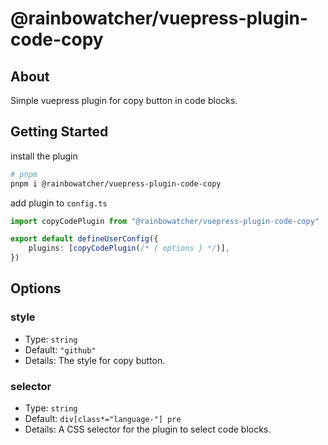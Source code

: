 # @rainbowatcher/vuepress-plugin-code-copy

## About <a name = "about"></a>

Simple vuepress plugin for copy button in code blocks.

## Getting Started <a name = "getting_started"></a>

install the plugin

```bash
# pnpm
pnpm i @rainbowatcher/vuepress-plugin-code-copy
```

add plugin to `config.ts`

```typescript
import copyCodePlugin from "@rainbowatcher/vuepress-plugin-code-copy"

export default defineUserConfig({
    plugins: [copyCodePlugin(/* { options } */)],
})
```

## Options

### style

- Type: `string`
- Default: `"github"`
- Details: The style for copy button.

### selector

- Type: `string`
- Default: `div[class*="language-"] pre`
- Details: A CSS selector for the plugin to select code blocks.

